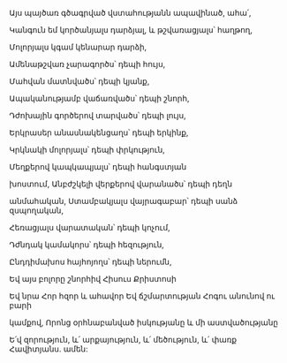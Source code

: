 Այս պայծառ գծագրված վստահությանն ապավինած, ահա՛,


Կանգուն եմ կործանյալս դարձյալ, և թշվառացյալս՝ հաղթող,


Մոլորյալս կգամ կենարար դարձի,


Ամենաթշվառ չարագործս՝ դեպի հույս,


Մահվան մատնվածս՝ դեպի կյանք,


Ապականությամբ վաճառվածս՝ դեպի շնորհ,


Դժոխային գործերով տարվածս՝ դեպի լույս,


Երկրասեր անասնակենցաղս՝ դեպի երկինք,


Կրկնակի մոլորյալս՝ դեպի փրկություն,


Մեղքերով կապկապյալս՝ դեպի հանգստյան


խոստում, Անբժշկելի վերքերով վարանածս՝ դեպի դեղն


անմահական, Ստամբակյալս վայրագաբար՝ դեպի սանձ զսպողական,


Հեռացյալս վարատական՝ դեպի կոչում,


Դժնդակ կամակորս՝ դեպի հեզություն,


Ընդդիմախոս հայհոյողս՝ դեպի ներումն,


Եվ այս բոլորը շնորհիվ Հիսուս Քրիստոսի


Եվ նրա Հոր հզոր և ահավոր Եվ ճշմարտության Հոգու անունով ու բարի


կամքով, Որոնց օրհնաբանված իսկությանը և մի աստվածությանը


Ե՛վ զորություն, և՛ արքայություն, և՛ մեծություն, և՛ փառք Հավիտյանս. ամեն: